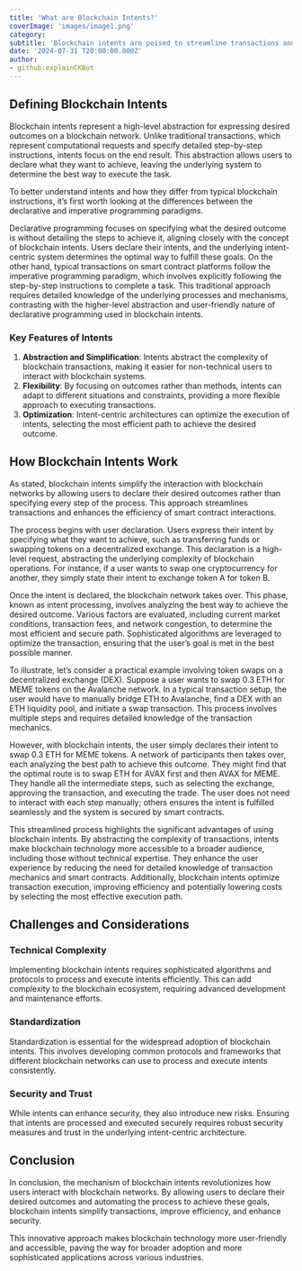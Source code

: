 ```yaml
---
title: 'What are Blockchain Intents?'
coverImage: 'images/image1.png'
category:
subtitle: 'Blockchain intents are poised to streamline transactions and enhance smart contract interactions, broadening the technology's usability and functionality.'
date: '2024-07-31 T20:00:00.000Z'
author:
- github:explainCKBot
---
```


## Defining Blockchain Intents

Blockchain intents represent a high-level abstraction for expressing desired outcomes on a blockchain network. Unlike traditional transactions, which represent computational requests and specify detailed step-by-step instructions, intents focus on the end result. This abstraction allows users to declare what they want to achieve, leaving the underlying system to determine the best way to execute the task.

To better understand intents and how they differ from typical blockchain instructions, it’s first worth looking at the differences between the declarative and imperative programming paradigms.

Declarative programming focuses on specifying what the desired outcome is without detailing the steps to achieve it, aligning closely with the concept of blockchain intents. Users declare their intents, and the underlying intent-centric system determines the optimal way to fulfill these goals. On the other hand, typical transactions on smart contract platforms follow the imperative programming paradigm, which involves explicitly following the step-by-step instructions to complete a task. This traditional approach requires detailed knowledge of the underlying processes and mechanisms, contrasting with the higher-level abstraction and user-friendly nature of declarative programming used in blockchain intents.


### **Key Features of Intents**



1. **Abstraction and Simplification**: Intents abstract the complexity of blockchain transactions, making it easier for non-technical users to interact with blockchain systems.
2. **Flexibility**: By focusing on outcomes rather than methods, intents can adapt to different situations and constraints, providing a more flexible approach to executing transactions.
3. **Optimization**: Intent-centric architectures can optimize the execution of intents, selecting the most efficient path to achieve the desired outcome.


## **How Blockchain Intents Work**

As stated, blockchain intents simplify the interaction with blockchain networks by allowing users to declare their desired outcomes rather than specifying every step of the process. This approach streamlines transactions and enhances the efficiency of smart contract interactions.

The process begins with user declaration. Users express their intent by specifying what they want to achieve, such as transferring funds or swapping tokens on a decentralized exchange. This declaration is a high-level request, abstracting the underlying complexity of blockchain operations. For instance, if a user wants to swap one cryptocurrency for another, they simply state their intent to exchange token A for token B.

Once the intent is declared, the blockchain network takes over. This phase, known as intent processing, involves analyzing the best way to achieve the desired outcome. Various factors are evaluated, including current market conditions, transaction fees, and network congestion, to determine the most efficient and secure path. Sophisticated algorithms are leveraged to optimize the transaction, ensuring that the user’s goal is met in the best possible manner.

To illustrate, let’s consider a practical example involving token swaps on a decentralized exchange (DEX). Suppose a user wants to swap 0.3 ETH for MEME tokens on the Avalanche network. In a typical transaction setup, the user would have to manually bridge ETH to Avalanche, find a DEX with an ETH liquidity pool, and initiate a swap transaction. This process involves multiple steps and requires detailed knowledge of the transaction mechanics.

However, with blockchain intents, the user simply declares their intent to swap 0.3 ETH for MEME tokens. A network of participants then takes over, each analyzing the best path to achieve this outcome. They might find that the optimal route is to swap ETH for AVAX first and then AVAX for MEME. They handle all the intermediate steps, such as selecting the exchange, approving the transaction, and executing the trade. The user does not need to interact with each step manually; others ensures the intent is fulfilled seamlessly and the system is secured by smart contracts.

This streamlined process highlights the significant advantages of using blockchain intents. By abstracting the complexity of transactions, intents make blockchain technology more accessible to a broader audience, including those without technical expertise. They enhance the user experience by reducing the need for detailed knowledge of transaction mechanics and smart contracts. Additionally, blockchain intents optimize transaction execution, improving efficiency and potentially lowering costs by selecting the most effective execution path.


## **Challenges and Considerations**


### **Technical Complexity**

Implementing blockchain intents requires sophisticated algorithms and protocols to process and execute intents efficiently. This can add complexity to the blockchain ecosystem, requiring advanced development and maintenance efforts.


### **Standardization**

Standardization is essential for the widespread adoption of blockchain intents. This involves developing common protocols and frameworks that different blockchain networks can use to process and execute intents consistently.


### **Security and Trust**

While intents can enhance security, they also introduce new risks. Ensuring that intents are processed and executed securely requires robust security measures and trust in the underlying intent-centric architecture.


## Conclusion

In conclusion, the mechanism of blockchain intents revolutionizes how users interact with blockchain networks. By allowing users to declare their desired outcomes and automating the process to achieve these goals, blockchain intents simplify transactions, improve efficiency, and enhance security. 

This innovative approach makes blockchain technology more user-friendly and accessible, paving the way for broader adoption and more sophisticated applications across various industries.
